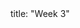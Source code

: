 <frontmatter>
title: "Week 3"
</frontmatter>

<panel header="{{glyphicon_flag}} Outcomes" popup-url="{{baseUrl}}/schedule/week3/outcomes.html" expanded no-close>
  <include src="outcomes.md#main" />
</panel>

<panel header="{{glyphicon_check}} Todo" no-close>
  <include src="todo.md" />
</panel>

<panel header=":raising_hand: Tutorial 3" no-close>
  <include src="tutorial.md" />
</panel>

<panel header="{{glyphicon_blackboard}} Lecture 3" no-close>
  <include src="lecture.md" />
</panel>
